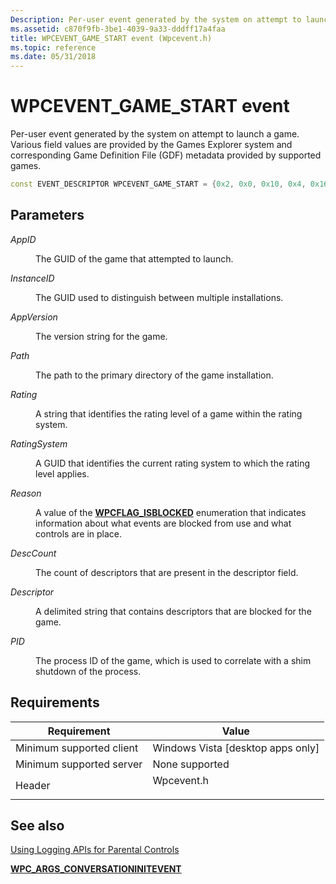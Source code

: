 ```yaml
---
Description: Per-user event generated by the system on attempt to launch a game. Various field values are provided by the Games Explorer system and corresponding Game Definition File (GDF) metadata provided by supported games.
ms.assetid: c870f9fb-3be1-4039-9a33-dddff17a4faa
title: WPCEVENT_GAME_START event (Wpcevent.h)
ms.topic: reference
ms.date: 05/31/2018
---
```


# WPCEVENT\_GAME\_START event

Per-user event generated by the system on attempt to launch a game. Various field values are provided by the Games Explorer system and corresponding Game Definition File (GDF) metadata provided by supported games.


```C++
const EVENT_DESCRIPTOR WPCEVENT_GAME_START = {0x2, 0x0, 0x10, 0x4, 0x16, 0x2, 0x8000000000000030};
```



## Parameters

<dl> <dt>

*AppID* 
</dt> <dd>

The GUID of the game that attempted to launch.

</dd> <dt>

*InstanceID* 
</dt> <dd>

The GUID used to distinguish between multiple installations.

</dd> <dt>

*AppVersion* 
</dt> <dd>

The version string for the game.

</dd> <dt>

*Path* 
</dt> <dd>

The path to the primary directory of the game installation.

</dd> <dt>

*Rating* 
</dt> <dd>

A string that identifies the rating level of a game within the rating system.

</dd> <dt>

*RatingSystem* 
</dt> <dd>

A GUID that identifies the current rating system to which the rating level applies.

</dd> <dt>

*Reason* 
</dt> <dd>

A value of the [**WPCFLAG\_ISBLOCKED**](/windows/win32/api/wpcevent/ne-wpcevent-wpcflag_isblocked) enumeration that indicates information about what events are blocked from use and what controls are in place.

</dd> <dt>

*DescCount* 
</dt> <dd>

The count of descriptors that are present in the descriptor field.

</dd> <dt>

*Descriptor* 
</dt> <dd>

A delimited string that contains descriptors that are blocked for the game.

</dd> <dt>

*PID* 
</dt> <dd>

The process ID of the game, which is used to correlate with a shim shutdown of the process.

</dd> </dl>

## Requirements



| Requirement | Value |
|-------------------------------------|---------------------------------------------------------------------------------------|
| Minimum supported client<br/> | Windows Vista \[desktop apps only\]<br/>                                        |
| Minimum supported server<br/> | None supported<br/>                                                             |
| Header<br/>                   | <dl> <dt>Wpcevent.h</dt> </dl> |



## See also

<dl> <dt>

[Using Logging APIs for Parental Controls](using-logging-apis-for-parental-controls.md)
</dt> <dt>

[**WPC\_ARGS\_CONVERSATIONINITEVENT**](/windows/win32/api/wpcevent/ne-wpcevent-wpc_args_conversationinitevent)
</dt> </dl>

 

 




